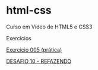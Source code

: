 # html-css
Curso em Video de HTML5 e CSS3

Exercicios

<a href="MÓDULO 1/Exercicios/ex - 005 - praticar/">Exercicio 005 (prática)</a>

<a href="MÓDULO 2/Exercicios/Desafio 10 refazendo/">DESAFIO 10 - REFAZENDO</a>
